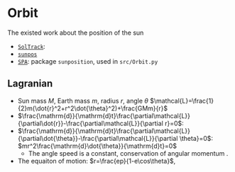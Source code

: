 # Orbit
The existed work about the position of the sun
+ [`SolTrack`](https://han.vandersluys.nl/pub/PDFs/SolTrack.pdf): 
+ [`sunpos`](https://www.psa.es/sdg/sunpos.htm)
+ [`SPA`](https://doi.org/10.1016/j.solener.2003.12.003): package `sunposition`, used in `src/Orbit.py`
## Lagranian
+ Sun mass $M$, Earth mass $m$, radius $r$, angle $\theta$
$\mathcal{L}=\frac{1}{2}m(\dot{r}^2+r^2\dot{\theta}^2)+\frac{GMm}{r}$
+ $\frac{\mathrm{d}}{\mathrm{d}t}\frac{\partial\mathcal{L}}{\partial\dot{r}}-\frac{\partial\mathcal{L}}{\partial r}=0$: 
+ $\frac{\mathrm{d}}{\mathrm{d}t}\frac{\partial\mathcal{L}}{\partial\dot{\theta}}-\frac{\partial\mathcal{L}}{\partial \theta}=0$: $mr^2\frac{\mathrm{d}\dot{\theta}}{\mathrm{d}t}=0$
  + The angle speed is a constant, conservation of angular momentum .
+ The equaiton of motion: $r=\frac{ep}{1-e\cos\theta}$, 

